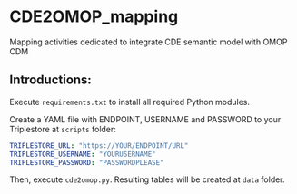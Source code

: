 # CDE2OMOP_mapping
Mapping activities dedicated to integrate CDE semantic model with OMOP CDM

## Introductions:

Execute `requirements.txt` to install all required Python modules.

Create a YAML file with ENDPOINT, USERNAME and PASSWORD to your Triplestore at `scripts` folder:

```yaml
TRIPLESTORE_URL: "https://YOUR/ENDPOINT/URL"
TRIPLESTORE_USERNAME: "YOURUSERNAME"
TRIPLESTORE_PASSWORD: "PASSWORDPLEASE"
```
Then, execute `cde2omop.py`. Resulting tables will be created at `data` folder.